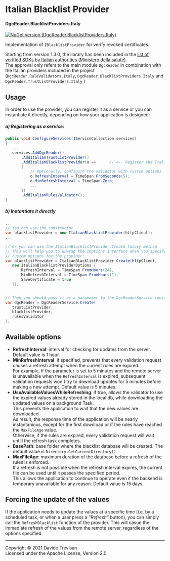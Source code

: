 ﻿# Italian Blacklist Provider
#### DgcReader.BlacklistProviders.Italy 

[![NuGet version (DgcReader.BlacklistProviders.Italy)](https://img.shields.io/nuget/vpre/DgcReader.BlacklistProviders.Italy)](https://www.nuget.org/packages/DgcReader.BlacklistProviders.Italy/)

Implementation of `IBlacklistProvider` for verify revoked certificates.

Starting from version 1.3.0, the library has been included in the [list of verified SDKs by Italian authorities (Ministero della salute)](https://github.com/ministero-salute/it-dgc-verificac19-sdk-onboarding).  
The approval only refers to the main module `DgcReader` in combination with the Italian providers included in the project (`DgcReader.RuleValidators.Italy`, `DgcReader.BlacklistProviders.Italy` and `DgcReader.TrustListProviders.Italy` )

## Usage

In order to use the provider, you can register it as a service or you can instantiate it directly, depending on how your application is designed:

##### a) Registering as a service:
 ``` csharp
public void ConfigureServices(IServiceCollection services)
{
    ...
    services.AddDgcReader()
        .AddItalianTrustListProvider()
        .AddItalianBlacklistProvider(o =>      // <-- Register the ItalianBlacklistProvider service
        {
            // Optionally, configure the validator with custom options
            o.RefreshInterval = TimeSpan.FromSeconds(5);
            o.MinRefreshInterval = TimeSpan.Zero;
            ...
        })
        .AddItalianRulesValidator();
}
```

##### b) Instantiate it directly
 ``` csharp
...
// You can use the constructor
var blacklistProvider = new ItalianBlacklistProvider(httpClient);
...

// Or you can use the ItalianBlacklistProvider.Create facory method
// This will help you to unwrap the IOptions interface when you specify 
// custom options for the provider:
var blacklistProvider = ItalianBlacklistProvider.Create(httpClient, 
    new ItalianBlacklistProviderOptions {
        RefreshInterval = TimeSpan.FromHours(24),
        MinRefreshInterval = TimeSpan.FromHours(1),
        SaveCertificate = true
    });


// Then you should pass it as a parameter to the DgcReaderService constructor:
var dgcReader = DgcReaderService.Create(
    trustListProvider, 
    blacklistProvider,     
    rulesValidator      
);

```


## Available options

- **RefreshInterval**: interval for checking for updates from the server. Default value is 1 hour.
- **MinRefreshInterval**: if specified, prevents that every validation request causes a refresh attempt when the current rules are expired.  
For example, if the parameter is set to 5 minutes and the remote server is unavailable when the `RefreshInterval` is expired, subsequent validation requests won't try to download updates for 5 minutes before making a new attempt. 
Default value is 5 minutes.
- **UseAvailableValuesWhileRefreshing**: if true, allows the validator to use the expired values already stored in the local db, while downloading the updated values on a background Task.  
This prevents the application to wait that the new values are downloaded.  
As result, the response time of the application will be nearly instantanious, except for the first download or if the rules have reached the `MaxFileAge` value.  
Otherwise, if the rules are expired, every validation request will wait untill the refresh task completes.
- **BasePath**: base folder where the blacklist database will be created. The default value is `Directory.GetCurrentDirectory()`
- **MaxFileAge**: maximum duration of the database before a refresh of the rules is enforced.  
If a refresh is not possible when the refresh interval expires, the current file can be used until it passes the specified period.  
This allows the application to continue to operate even if the backend is temporary unavailable for any reason.
Default value is 15 days.

## Forcing the update of the values
If the application needs to update the values at a specific time (i.e. by a scheduled task, or when a user press a *"Refresh"* button), you can simply call the `RefreshBlacklist` function of the provider.
This will casue the immediate refresh of the values from the remote server, regardless of the options specified.

------
Copyright &copy; 2021 Davide Trevisan  
Licensed under the Apache License, Version 2.0